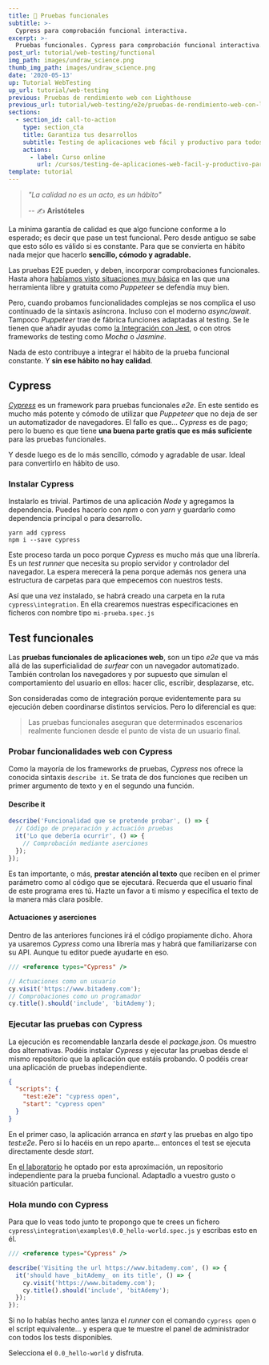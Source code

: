 ```yaml
---
title: 🧪 Pruebas funcionales
subtitle: >-
  Cypress para comprobación funcional interactiva.
excerpt: >-
  Pruebas funcionales. Cypress para comprobación funcional interactiva.
post_url: tutorial/web-testing/functional
img_path: images/undraw_science.png
thumb_img_path: images/undraw_science.png
date: '2020-05-13'
up: Tutorial WebTesting
up_url: tutorial/web-testing
previous: Pruebas de rendimiento web con Lighthouse
previous_url: tutorial/web-testing/e2e/pruebas-de-rendimiento-web-con-lighthouse
sections:
  - section_id: call-to-action
    type: section_cta
    title: Garantiza tus desarrollos
    subtitle: Testing de aplicaciones web fácil y productivo para todos.
    actions:
      - label: Curso online
        url: /cursos/testing-de-aplicaciones-web-facil-y-productivo-para-todos/
template: tutorial
---
```


> _"La calidad no es un acto, es un hábito"_
>
> -- ✍️ **Aristóteles**

La mínima garantía de calidad es que algo funcione conforme a lo esperado; es decir que pase un test funcional. Pero desde antiguo se sabe que esto sólo es válido si es constante. Para que se convierta en hábito nada mejor que hacerlo **sencillo, cómodo y agradable.**

Las pruebas E2E pueden, y deben, incorporar comprobaciones funcionales. Hasta ahora [habíamos visto situaciones muy básica](https://www.bitademy.com/tutorial/web-testing/e2e/pruebas-de-rendimiento-web-con-lighthouse) en las que una herramienta libre y gratuita como _Puppeteer_ se defendía muy bien.

Pero, cuando probamos funcionalidades complejas se nos complica el uso continuado de la sintaxis asíncrona. Incluso con el moderno _async/await_. Tampoco _Puppeteer_ trae de fábrica funciones adaptadas al testing. Se le tienen que añadir ayudas como [la Integración con Jest](https://jestjs.io/docs/en/puppeteer), o con otros frameworks de testing como _Mocha_ o _Jasmine_.

Nada de esto contribuye a integrar el hábito de la prueba funcional constante. Y **sin ese hábito no hay calidad**.

## Cypress

_[Cypress](https://www.cypress.io/)_ es un framework para pruebas funcionales _e2e_. En este sentido es mucho más potente y cómodo de utilizar que _Puppeteer_ que no deja de ser un automatizador de navegadores. El fallo es que... _Cypress_ es de pago; pero lo bueno es que tiene **una buena parte gratis que es más suficiente** para las pruebas funcionales.

Y desde luego es de lo más sencillo, cómodo y agradable de usar. Ideal para convertirlo en hábito de uso.

### Instalar Cypress

Instalarlo es trivial. Partimos de una aplicación _Node_ y agregamos la dependencia. Puedes hacerlo con _npm_ o con _yarn_ y guardarlo como dependencia principal o para desarrollo.

```terminal
yarn add cypress
npm i --save cypress
```

Este proceso tarda un poco porque _Cypress_ es mucho más que una librería. Es un _test runner_ que necesita su propio servidor y controlador del navegador. La espera merecerá la pena porque además nos genera una estructura de carpetas para que empecemos con nuestros tests.

Así que una vez instalado, se habrá creado una carpeta en la ruta `cypress\integration`. En ella crearemos nuestras especificaciones en ficheros con nombre tipo `mi-prueba.spec.js`

## Test funcionales

Las **pruebas funcionales de aplicaciones web**, son un tipo _e2e_ que va más allá de las superficialidad de _surfear_ con un navegador automatizado. También controlan los navegadores y por supuesto que simulan el comportamiento del usuario en ellos: hacer clic, escribir, desplazarse, etc.

Son consideradas como de integración porque evidentemente para su ejecución deben coordinarse distintos servicios. Pero lo diferencial es que:

> Las pruebas funcionales aseguran que determinados escenarios realmente funcionen desde el punto de vista de un usuario final.

### Probar funcionalidades web con Cypress

Como la mayoría de los frameworks de pruebas, _Cypress_ nos ofrece la conocida sintaxis `describe it`. Se trata de dos funciones que reciben un primer argumento de texto y en el segundo una función.

#### Describe it

```js
describe('Funcionalidad que se pretende probar', () => {
  // Código de preparación y actuación pruebas
  it('Lo que debería ocurrir', () => {
    // Comprobación mediante aserciones
  });
});
```

Es tan importante, o más, **prestar atención al texto** que reciben en el primer parámetro como al código que se ejecutará. Recuerda que el usuario final de este programa eres tú. Hazte un favor a ti mismo y especifica el texto de la manera más clara posible.

#### Actuaciones y aserciones

Dentro de las anteriores funciones irá el código propiamente dicho. Ahora ya usaremos _Cypress_ como una librería mas y habrá que familiarizarse con su API. Aunque tu editor puede ayudarte en eso.

```js
/// <reference types="Cypress" />

// Actuaciones como un usuario
cy.visit('https://www.bitademy.com');
// Comprobaciones como un programador
cy.title().should('include', 'bitAdemy');
```

### Ejecutar las pruebas con Cypress

La ejecución es recomendable lanzarla desde el _package.json_. Os muestro dos alternativas. Podéis instalar _Cypress_ y ejecutar las pruebas desde el mismo repositorio que la aplicación que estáis probando. O podéis crear una aplicación de pruebas independiente.

```json
{
  "scripts": {
    "test:e2e": "cypress open",
    "start": "cypress open"
  }
}
```

En el primer caso, la aplicación arranca en _start_ y las pruebas en algo tipo _test:e2e_. Pero si lo hacéis en un repo aparte... entonces el test se ejecuta directamente desde _start_.

En [el laboratorio](https://github.com/LabsAdemy/WebTesting_e2e-functional_cypress_Labs) he optado por esta aproximación, un repositorio independiente para la prueba funcional. Adaptadlo a vuestro gusto o situación particular.

### Hola mundo con Cypress

Para que lo veas todo junto te propongo que te crees un fichero `cypress\integration\examples\0.0_hello-world.spec.js` y escribas esto en él.

```js
/// <reference types="Cypress" />

describe('Visiting the url https://www.bitademy.com', () => {
  it('should have _bitAdemy_ on its title', () => {
    cy.visit('https://www.bitademy.com');
    cy.title().should('include', 'bitAdemy');
  });
});
```

Si no lo habías hecho antes lanza el _runner_ con el comando `cypress open` o el script equivalente... y espera que te muestre el panel de administrador con todos los tests disponibles.

Selecciona el `0.0_hello-world` y disfruta.
